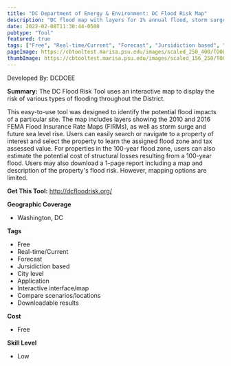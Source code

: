 ```yaml
---
title: "DC Department of Energy & Environment: DC Flood Risk Map"
description: "DC flood map with layers for 1% annual flood, storm surge, and interactive SLR meter"
date: 2022-02-08T11:30:44-0500
pubtype: "Tool"
featured: true
tags: ["Free", "Real-time/Current", "Forecast", "Jursidiction based", "City level", "Application", "Interactive interface/map", "Compare scenarios/locations", "Downloadable results"]
pageImage: https://cbtooltest.marisa.psu.edu/images/scaled_250_400/TOOLID_45.3_ScreenCapture-1.png
thumbImage: https://cbtooltest.marisa.psu.edu/images/scaled_156_250/TOOLID_45.3_ScreenCapture-1.png
---
```

Developed By: DCDOEE

**Summary:** The DC Flood Risk Tool uses an interactive map to display the risk of various types of flooding throughout the District. 

This easy-to-use tool was designed to identify the potential flood impacts of a particular site. The map includes layers showing the 2010 and 2016 FEMA Flood Insurance Rate Maps (FIRMs), as well as storm surge and future sea level rise. Users can easily search or navigate to a property of interest and select the property to learn the assigned flood zone and tax assessed value. For properties in the 100-year flood zone, users can also estimate the potential cost of structural losses resulting from a 100-year flood. Users may also download a 1-page report including a map and description of the property's flood risk. However, mapping options are limited. 



__**Get This Tool:**__ http://dcfloodrisk.org/


__**Geographic Coverage**__
- Washington, DC

__**Tags**__
-  Free
-  Real-time/Current
-  Forecast
-  Jursidiction based
-  City level
-  Application
-  Interactive interface/map
-  Compare scenarios/locations
-  Downloadable results

__**Cost**__
- Free

__**Skill Level**__
- Low
